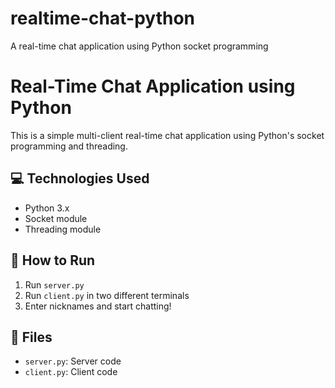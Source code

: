 # realtime-chat-python
A real-time chat application using Python socket programming
# Real-Time Chat Application using Python

This is a simple multi-client real-time chat application using Python's socket programming and threading.

## 💻 Technologies Used
- Python 3.x
- Socket module
- Threading module

## 🚀 How to Run
1. Run `server.py`
2. Run `client.py` in two different terminals
3. Enter nicknames and start chatting!

## 📁 Files
- `server.py`: Server code
- `client.py`: Client code
